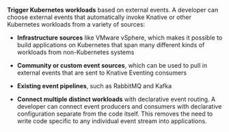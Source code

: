 **Trigger Kubernetes workloads** based on external events. A developer can choose external events that automatically invoke Knative or other Kubernetes workloads from a variety of sources: 

- **Infrastructure sources** like VMware vSphere, which makes it possible to build applications on Kubernetes that span many different kinds of workloads from non-Kubernetes systems 

- **Community or custom event sources**, which can be used to pull in external events that are sent to Knative Eventing consumers

- **Existing event pipelines**, such as RabbitMQ and Kafka

- **Connect multiple distinct workloads** with declarative event routing. A developer can connect event producers and consumers with declarative configuration separate from the code itself. This removes the need to write code specific to any individual event stream into applications.
